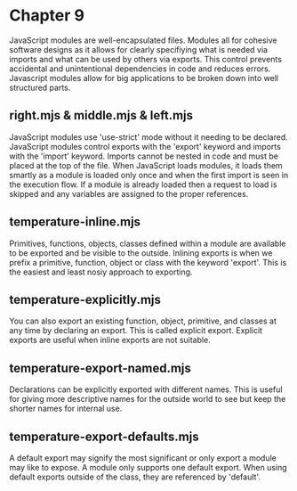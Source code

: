 # Chapter 9
JavaScript modules are well-encapsulated files. Modules all for cohesive software designs as it allows for clearly specifiying what is needed via imports and what can be used by others via exports. This control prevents accidental and unintentional dependencies in code and reduces errors. Javascript modules allow for big applications to be broken down into well structured parts.

## right.mjs & middle.mjs & left.mjs
JavaScript modules use 'use-strict' mode without it needing to be declared. JavaScript modules control exports with the 'export' keyword and imports with the 'import' keyword. Imports cannot be nested in code and must be placed at the top of the file. When JavaScript loads modules, it loads them smartly as a module is loaded only once and when the first import is seen in the execution flow. If a module is already loaded then a request to load is skipped and any variables are assigned to the proper references.

## temperature-inline.mjs
Primitives, functions, objects, classes defined within a module are available to be exported and be visible to the outside. Inlining exports is when we prefix a primitive, function, object or class with the keyword 'export'.  This is the easiest and least nosiy approach to exporting.

## temperature-explicitly.mjs
You can also export an existing function, object, primitive, and classes at any time by declaring an export. This is called explicit export. Explicit exports are useful when inline exports are not suitable.

## temperature-export-named.mjs
Declarations can be explicitly exported with different names. This is useful for giving more descriptive names for the outside world to see but keep the shorter names for internal use.

## temperature-export-defaults.mjs
A default export may signify the most significant or only export a module may like to expose. A module only supports one default export. When using default exports outside of the class, they are referenced by 'default'.
